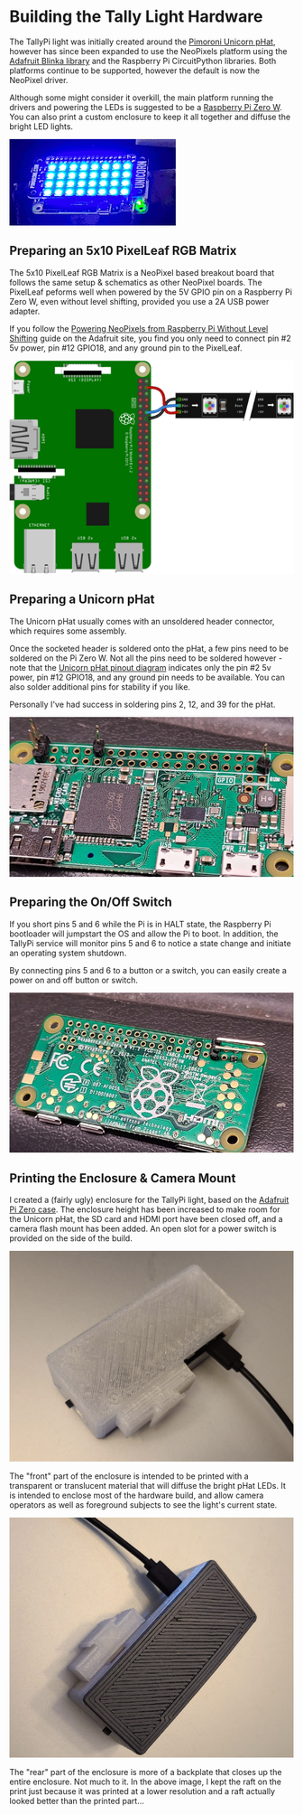 # Building the Tally Light Hardware

The TallyPi light was initially created around the
[Pimoroni Unicorn pHat](https://shop.pimoroni.com/products/unicorn-phat),
however has since been expanded to use the NeoPixels platform using the
[Adafruit Blinka library](https://github.com/adafruit/Adafruit_Blinka)
and the Raspberry Pi CircuitPython libraries. Both platforms continue to be
supported, however the default is now the NeoPixel driver.

Although some might consider it overkill, the main platform running the drivers
and powering the LEDs is suggested to be a
[Raspberry Pi Zero W](https://www.raspberrypi.org/products/raspberry-pi-zero-w/).
You can also print a custom enclosure to keep it all together and diffuse the
bright LED lights.

![Unicorn pHat demo](./images/unicorn_hat_demo.gif)


## Preparing an 5x10 PixelLeaf RGB Matrix

The 5x10 PixelLeaf RGB Matrix is a NeoPixel based breakout board
that follows the same setup & schematics as other NeoPixel boards.
The PixelLeaf peforms well when powered by the 5V GPIO pin on a
Raspberry Pi Zero W, even without level shifting, provided you use
a 2A USB power adapter.

If you follow the
[Powering NeoPixels from Raspberry Pi Without Level Shifting](https://learn.adafruit.com/neopixels-on-raspberry-pi/raspberry-pi-wiring#powering-neopixels-from-raspberry-pi-without-level-shifting-3006456-7)
guide on the Adafruit site, you find you only need to connect
pin #2 5v power, pin #12 GPIO18, and any ground pin to the PixelLeaf.

![NeoPixels on Raspberry Pi by Kattni Rembor (CC A-SA License)](./images/led_strips_raspi_NeoPixel_bb.png)


## Preparing a Unicorn pHat

The Unicorn pHat usually comes with an unsoldered header connector, which
requires some assembly.

Once the socketed header is soldered onto the pHat, a few pins need to be
soldered on the Pi Zero W. Not all the pins need to be soldered however -
note that the
[Unicorn pHat pinout diagram](https://pinout.xyz/pinout/unicorn_phat)
indicates only the pin #2 5v power, pin #12 GPIO18, and any ground pin
needs to be available. You can also solder additional pins for stability if
you like.

Personally I've had success in soldering pins 2, 12, and 39 for the pHat.

![Headers for Unicorn pHat](./images/pi_top_headers.jpg)


## Preparing the On/Off Switch

If you short pins 5 and 6 while the Pi is in HALT state, the
Raspberry Pi bootloader will jumpstart the OS and allow the Pi to boot.
In addition, the TallyPi service will monitor pins 5 and 6 to notice a
state change and initiate an operating system shutdown.

By connecting pins 5 and 6 to a button or a switch, you can easily create a
power on and off button or switch.

![Headers for an on/off switch](./images/pi_bottom_headers.jpg)


## Printing the Enclosure & Camera Mount

I created a (fairly ugly) enclosure for the TallyPi light, based on the
[Adafruit Pi Zero case](https://www.thingiverse.com/thing:1165227).
The enclosure height has been increased to make room for the Unicorn pHat,
the SD card and HDMI port have been closed off, and a camera flash mount has
been added. An open slot for a power switch is provided on the side of
the build.

![Enclosure diffuser](./images/enclosure_front.png)

The "front" part of the enclosure is intended to be printed with a transparent
or translucent material that will diffuse the bright pHat LEDs. It is intended
to enclose most of the hardware build, and allow camera operators as well as
foreground subjects to see the light's current state.

![Enclosure back plate](./images/enclosure_back.png)

The "rear" part of the enclosure is more of a backplate that closes up the
entire enclosure. Not much to it. In the above image, I kept the raft on the
print just because it was printed at a lower resolution and a raft actually
looked better than the printed part...
